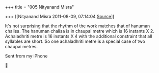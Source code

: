 +++
title = "005 Nityanand Misra"

+++
[[Nityanand Misra	2011-08-09, 07:14:04 [Source](https://groups.google.com/g/samskrita/c/UnqzFRd0HRk)]]



It's not surprising that the rhythm of the work matches that of hanuman chalisa. The hanuman chalisa is in chaupai metre which is 16 instants X 2. Achaladhriti metre is 16 instants X 4 with the additional constraint that all syllables are short. So one achaladhriti metre is a special case of two chaupai metres.  
  
Sent from my iPhone



